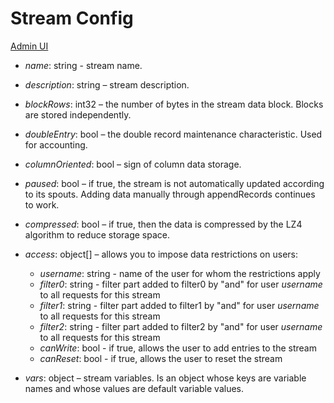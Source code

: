 # Stream Config

[Admin UI](/admin#/dataset/streams/items/config)

* *name*: string - stream name.

* *description*: string – stream description.

* *blockRows*: int32 – the number of bytes in the stream data block. Blocks are stored independently.

* *doubleEntry*: bool – the double record maintenance characteristic. Used for accounting.

* *columnOriented*: bool – sign of column data storage.

* *paused*: bool – if true, the stream is not automatically updated according to its spouts. Adding data manually through appendRecords continues to work.

* *compressed*: bool – if true, then the data is compressed by the LZ4 algorithm to reduce storage space.

* *access*: object[] –  allows you to impose data restrictions on users:
  - *username*: string - name of the user for whom the restrictions apply
  - *filter0*: string - filter part added to filter0 by "and" for user *username* to all requests for this stream
  - *filter1*: string - filter part added to filter1 by "and" for user *username* to all requests for this stream
  - *filter2*: string - filter part added to filter2 by "and" for user *username* to all requests for this stream
  - *canWrite*: bool - if true, allows the user to add entries to the stream
  - *canReset*: bool - if true, allows the user to reset the stream

* *vars*: object – stream variables. Is an object whose keys are variable names and whose values are default variable values.

